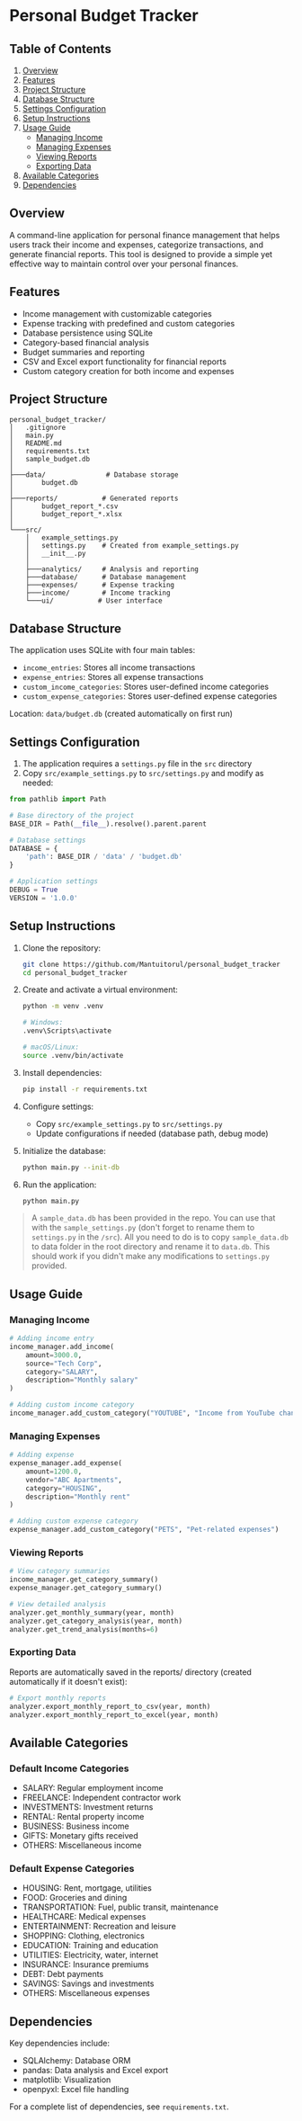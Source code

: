 # Personal Budget Tracker

## Table of Contents
1. [Overview](#overview)
2. [Features](#features)
3. [Project Structure](#project-structure)
4. [Database Structure](#database-structure)
5. [Settings Configuration](#settings-configuration)
6. [Setup Instructions](#setup-instructions)
7. [Usage Guide](#usage-guide)
   - [Managing Income](#managing-income)
   - [Managing Expenses](#managing-expenses)
   - [Viewing Reports](#viewing-reports)
   - [Exporting Data](#exporting-data)
8. [Available Categories](#available-categories)
9. [Dependencies](#dependencies)

## Overview
A command-line application for personal finance management that helps users track their income and expenses, categorize transactions, and generate financial reports. This tool is designed to provide a simple yet effective way to maintain control over your personal finances.

## Features
- Income management with customizable categories
- Expense tracking with predefined and custom categories
- Database persistence using SQLite
- Category-based financial analysis
- Budget summaries and reporting
- CSV and Excel export functionality for financial reports
- Custom category creation for both income and expenses

## Project Structure
```
personal_budget_tracker/
│   .gitignore
│   main.py
│   README.md
│   requirements.txt
│   sample_budget.db
│
├───data/               # Database storage
│       budget.db
│
├───reports/           # Generated reports
│       budget_report_*.csv
│       budget_report_*.xlsx
│
└───src/
    │   example_settings.py
    │   settings.py    # Created from example_settings.py
    │   __init__.py
    │
    ├───analytics/     # Analysis and reporting
    ├───database/      # Database management
    ├───expenses/      # Expense tracking
    ├───income/        # Income tracking
    └───ui/           # User interface
```

## Database Structure
The application uses SQLite with four main tables:
- `income_entries`: Stores all income transactions
- `expense_entries`: Stores all expense transactions
- `custom_income_categories`: Stores user-defined income categories
- `custom_expense_categories`: Stores user-defined expense categories

Location: `data/budget.db` (created automatically on first run)

## Settings Configuration
1. The application requires a `settings.py` file in the `src` directory
2. Copy `src/example_settings.py` to `src/settings.py` and modify as needed:

```python
from pathlib import Path

# Base directory of the project
BASE_DIR = Path(__file__).resolve().parent.parent

# Database settings
DATABASE = {
    'path': BASE_DIR / 'data' / 'budget.db'
}

# Application settings
DEBUG = True
VERSION = '1.0.0'
```

## Setup Instructions
1. Clone the repository:
   ```bash
   git clone https://github.com/Mantuitorul/personal_budget_tracker
   cd personal_budget_tracker
   ```

2. Create and activate a virtual environment:
   ```bash
   python -m venv .venv
   
   # Windows:
   .venv\Scripts\activate
   
   # macOS/Linux:
   source .venv/bin/activate
   ```

3. Install dependencies:
   ```bash
   pip install -r requirements.txt
   ```

4. Configure settings:
   - Copy `src/example_settings.py` to `src/settings.py`
   - Update configurations if needed (database path, debug mode)

5. Initialize the database:
   ```bash
   python main.py --init-db
   ```

6. Run the application:
   ```bash
   python main.py
   ```

> A `sample_data.db` has been provided in the repo. You can use that with the `sample_settings.py` (don't forget to rename them to `settings.py` in the `/src`). All you need to do is to copy `sample_data.db` to data folder in the root directory and rename it to `data.db`. This should work if you didn't make any modifications to `settings.py` provided.

## Usage Guide

### Managing Income
```python
# Adding income entry
income_manager.add_income(
    amount=3000.0,
    source="Tech Corp",
    category="SALARY",
    description="Monthly salary"
)

# Adding custom income category
income_manager.add_custom_category("YOUTUBE", "Income from YouTube channel")
```

### Managing Expenses
```python
# Adding expense
expense_manager.add_expense(
    amount=1200.0,
    vendor="ABC Apartments",
    category="HOUSING",
    description="Monthly rent"
)

# Adding custom expense category
expense_manager.add_custom_category("PETS", "Pet-related expenses")
```

### Viewing Reports
```python
# View category summaries
income_manager.get_category_summary()
expense_manager.get_category_summary()

# View detailed analysis
analyzer.get_monthly_summary(year, month)
analyzer.get_category_analysis(year, month)
analyzer.get_trend_analysis(months=6)
```

### Exporting Data
Reports are automatically saved in the reports/ directory (created automatically if it doesn't exist):
```python
# Export monthly reports
analyzer.export_monthly_report_to_csv(year, month)
analyzer.export_monthly_report_to_excel(year, month)
```

## Available Categories

### Default Income Categories
- SALARY: Regular employment income
- FREELANCE: Independent contractor work
- INVESTMENTS: Investment returns
- RENTAL: Rental property income
- BUSINESS: Business income
- GIFTS: Monetary gifts received
- OTHERS: Miscellaneous income

### Default Expense Categories
- HOUSING: Rent, mortgage, utilities
- FOOD: Groceries and dining
- TRANSPORTATION: Fuel, public transit, maintenance
- HEALTHCARE: Medical expenses
- ENTERTAINMENT: Recreation and leisure
- SHOPPING: Clothing, electronics
- EDUCATION: Training and education
- UTILITIES: Electricity, water, internet
- INSURANCE: Insurance premiums
- DEBT: Debt payments
- SAVINGS: Savings and investments
- OTHERS: Miscellaneous expenses

## Dependencies
Key dependencies include:
- SQLAlchemy: Database ORM
- pandas: Data analysis and Excel export
- matplotlib: Visualization
- openpyxl: Excel file handling

For a complete list of dependencies, see `requirements.txt`.
